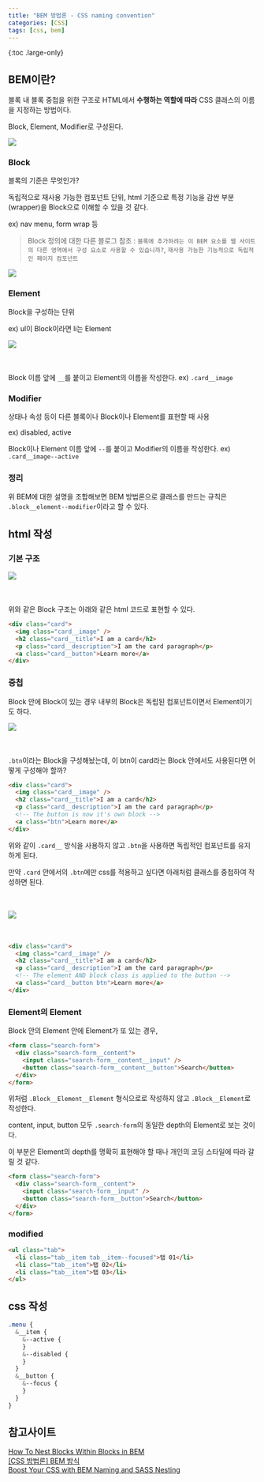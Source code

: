 ```yaml
---
title: "BEM 방법론 - CSS naming convention"
categories: [CSS]
tags: [css, bem]
---
```


{:toc .large-only}

## BEM이란?

블록 내 블록 중첩을 위한 구조로 HTML에서 **수행하는 역할에 따라** CSS 클래스의 이름을 지정하는 방법이다.

Block, Element, Modifier로 구성된다.

<img src="../../assets/img/blog/css/2021-12-15-BEM_01.jpg">

### Block

블록의 기준은 무엇인가?

독립적으로 재사용 가능한 컴포넌트 단위, html 기준으로 특정 기능을 감싼 부분 (wrapper)을 Block으로 이해할 수 있을 것 같다.

ex) nav menu, form wrap 등

> Block 정의에 대한 다른 블로그 참조 : `블록에 추가하려는 이 BEM 요소를 웹 사이트의 다른 영역에서 구성 요소로 사용할 수 있습니까?`, `재사용 가능한 기능적으로 독립적인 페이지 컴포넌트`

<img src="../../assets/img/blog/css/2021-12-15-BEM_02.png">

### Element

Block을 구성하는 단위

ex) ul이 Block이라면 li는 Element

<img src="../../assets/img/blog/css/2021-12-15-BEM_03.png" style="margin-bottom:35px">

Block 이름 앞에 `__`를 붙이고 Element의 이름을 작성한다. ex) `.card__image`

### Modifier

상태나 속성 등이 다른 블록이나 Block이나 Element를 표현할 때 사용

ex) disabled, active

Block이나 Element 이름 앞에 `--`를 붙이고 Modifier의 이름을 작성한다. ex) `.card__image--active`

### 정리

위 BEM에 대한 설명을 조합해보면 BEM 방법론으로 클래스를 만드는 규칙은 `.block__element--modifier`이라고 할 수 있다.

## html 작성

### 기본 구조

<img src="../../assets/img/blog/css/2021-12-15-BEM_04.png" style="margin-bottom:35px;">

위와 같은 Block 구조는 아래와 같은 html 코드로 표현할 수 있다.

```html
<div class="card">
  <img class="card__image" />
  <h2 class="card__title">I am a card</h2>
  <p class="card__description">I am the card paragraph</p>
  <a class="card__button">Learn more</a>
</div>
```

### 중첩

Block 안에 Block이 있는 경우 내부의 Block은 독립된 컴포넌트이면서 Element이기도 하다.

<img src="../../assets/img/blog/css/2021-12-15-BEM_05.png" style="margin-bottom:35px;">

`.btn`이라는 Block을 구성해놨는데, 이 btn이 card라는 Block 안에서도 사용된다면 어떻게 구성해야 할까?

```html
<div class="card">
  <img class="card__image" />
  <h2 class="card__title">I am a card</h2>
  <p class="card__description">I am the card paragraph</p>
  <!-- The button is now it's own block -->
  <a class="btn">Learn more</a>
</div>
```

위와 같이 `.card__` 방식을 사용하지 않고 `.btn`을 사용하면 독립적인 컴포넌트를 유지하게 된다.

만약 `.card` 안에서의 `.btn`에만 css를 적용하고 싶다면 아래처럼 클래스를 중첩하여 작성하면 된다.

<img src="../../assets/img/blog/css/2021-12-15-BEM_06.png" style="margin:35px 0;">

```html
<div class="card">
  <img class="card__image" />
  <h2 class="card__title">I am a card</h2>
  <p class="card__description">I am the card paragraph</p>
  <!-- The element AND block class is applied to the button -->
  <a class="card__button btn">Learn more</a>
</div>
```

### Element의 Element

Block 안의 Element 안에 Element가 또 있는 경우,

```html
<form class="search-form">
  <div class="search-form__content">
    <input class="search-form__content__input" />
    <button class="search-form__content__button">Search</button>
  </div>
</form>
```

위처럼 `.Block__Element__Element` 형식으로로 작성하지 않고 `.Block__Element`로 작성한다.

content, input, button 모두 `.search-form`의 동일한 depth의 Element로 보는 것이다.

이 부분은 Element의 depth를 명확히 표현해야 할 때나 개인의 코딩 스타일에 따라 갈릴 것 같다.

```html
<form class="search-form">
  <div class="search-form__content">
    <input class="search-form__input" />
    <button class="search-form__button">Search</button>
  </div>
</form>
```

### modified

```html
<ul class="tab">
  <li class="tab__item tab__item--focused">탭 01</li>
  <li class="tab__item">탭 02</li>
  <li class="tab__item">탭 03</li>
</ul>
```

## css 작성

```css
.menu {
  &__item {
    &--active {
    }
    &--disabled {
    }
  }
  &__button {
    &--focus {
    }
  }
}
```

## 참고사이트

[How To Nest Blocks Within Blocks in BEM](https://scalablecss.com/bem-blocks-within-blocks/)<br/>
[[CSS 방법론] BEM 방식](https://nykim.work/15)<br/>
[Boost Your CSS with BEM Naming and SASS Nesting](https://hackernoon.com/boost-your-css-with-bem-naming-and-sass-nesting-3x5d3ywo)
